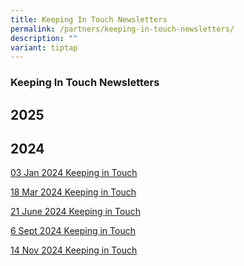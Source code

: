 ```yaml
---
title: Keeping In Touch Newsletters
permalink: /partners/keeping-in-touch-newsletters/
description: ""
variant: tiptap
---
```

<h3><strong>Keeping In Touch Newsletters</strong></h3>
<h2><strong>2025</strong></h2>
<p></p>
<h2><strong>2024</strong></h2>
<p><a href="/files/Keeping in Touch Newsletter/1st_Keeping_in_Touch_Letter_to_Parents_2024_Final.pdf" rel="noopener noreferrer nofollow" target="_blank">03 Jan 2024 Keeping in Touch</a>
</p>
<p><a href="/files/Keeping in Touch Newsletter/2nd_Keeping_in_Touch_Letter_to_Parents_2024_Final.pdf" rel="noopener noreferrer nofollow" target="_blank">18 Mar 2024 Keeping in Touch</a>
</p>
<p><a href="/files/Keeping in Touch Newsletter/3rd_Keeping_in_Touch_Letter_to_Parents_2024_Final_210624.pdf" rel="noopener noreferrer nofollow" target="_blank">21 June 2024 Keeping in Touch</a>
</p>
<p><a href="/files/Keeping in Touch Newsletter/4th_Keeping_in_Touch_Letter_to_Parents_2024_Final_Final.pdf" rel="noopener nofollow" target="_blank">6 Sept 2024 Keeping in Touch</a>
</p>
<p><a href="/files/Keeping in Touch Newsletter/5th_Keeping_in_Touch_Letter_to_Parents_2024_Final_14112024.pdf" rel="noopener nofollow" target="_blank">14 Nov 2024 Keeping in Touch</a>
</p>